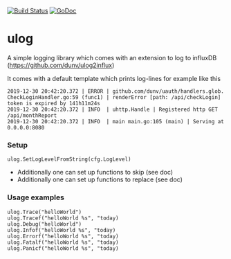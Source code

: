 [![Build Status](https://travis-ci.org/dunv/ulog.svg?branch=master)](https://travis-ci.org/dunv/ulog)
[![GoDoc](https://godoc.org/github.com/dunv/ulog?status.svg)](https://godoc.org/github.com/dunv/ulog)

# ulog

A simple logging library which comes with an extension to log to influxDB (https://github.com/dunv/ulog2influx)

It comes with a default template which prints log-lines for example like this
```
2019-12-30 20:42:20.372 | ERROR | github.com/dunv/uauth/handlers.glob. CheckLoginHandler.go:59 (func1) | renderError [path: /api/checkLogin] token is expired by 141h11m24s
2019-12-30 20:42:20.372 | INFO  | uhttp.Handle | Registered http GET /api/monthReport
2019-12-30 20:42:20.372 | INFO  | main main.go:105 (main) | Serving at 0.0.0.0:8080
```

### Setup
```
ulog.SetLogLevelFromString(cfg.LogLevel)
```
- Additionally one can set up functions to skip (see doc)
- Additionally one can set up functions to replace (see doc)

### Usage examples
```
ulog.Trace("helloWorld")
ulog.Tracef("helloWorld %s", "today)
ulog.Debug("helloWorld")
ulog.Infof("helloWorld %s", "today)
ulog.Errorf("helloWorld %s", "today)
ulog.Fatalf("helloWorld %s", "today)
ulog.Panicf("helloWorld %s", "today)
```